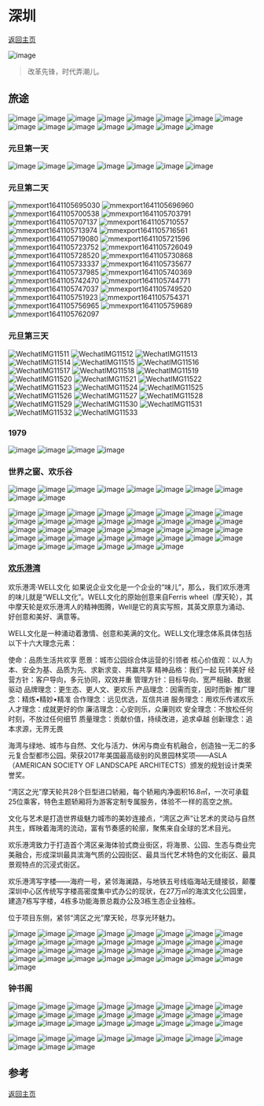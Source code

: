# 深圳
[返回主页](/)

![image](https://user-images.githubusercontent.com/95151698/146619673-f97086e6-f096-418e-a7d3-cc349f7e0b4b.png)
> 改革先锋，时代弄潮儿。

## 旅途

![image](https://user-images.githubusercontent.com/95151698/146619942-fe27cab1-f84f-4227-873f-c5005426056b.png)
![image](https://user-images.githubusercontent.com/95151698/146619705-b0b73ad4-9f50-42b9-8d39-2e88f9047397.png)
![image](https://user-images.githubusercontent.com/95151698/146619856-69eeffe0-6648-4f4c-9ae8-e7e65adf75a8.png)
![image](https://user-images.githubusercontent.com/95151698/146619864-ade39483-6170-4c60-9fae-fe35b87bf708.png)
![image](https://user-images.githubusercontent.com/95151698/146619877-42475a07-4699-4289-a2a9-bfcc29a215fe.png)
![image](https://user-images.githubusercontent.com/95151698/146619881-3ef9f363-715c-411f-a7cc-28dd4aa9bb65.png)
![image](https://user-images.githubusercontent.com/95151698/146619885-610cd58c-fcae-43a3-a4b2-000890ec2165.png)
![image](https://user-images.githubusercontent.com/95151698/146619893-3a314fb2-a8b5-4fdc-a998-afddda500675.png)
![image](https://user-images.githubusercontent.com/95151698/146619896-aa0c6660-4390-4cf7-9f23-9f6a3109465c.png)
![image](https://user-images.githubusercontent.com/95151698/146619903-d95fcf07-64cf-402c-a4ca-0e256c1132ae.png)
![image](https://user-images.githubusercontent.com/95151698/146619904-f6312872-1c66-4e70-8f86-005fad256ad9.png)
![image](https://user-images.githubusercontent.com/95151698/146619912-9f979444-6aba-4681-8246-2ab7372c6302.png)
![image](https://user-images.githubusercontent.com/95151698/146619919-7eaf2070-66a4-4c2a-a4a1-ef17f0b9f68d.png)
![image](https://user-images.githubusercontent.com/95151698/146619924-d4b85936-f469-4db9-8de4-c090025187ee.png)
![image](https://user-images.githubusercontent.com/95151698/146619930-9582c6a6-cba0-46e5-b325-b77ce889f02d.png)

### 元旦第一天

![image](https://user-images.githubusercontent.com/95151698/147845513-e59c0834-8ed9-40a4-ab13-c53c55cd94f9.png)
![image](https://user-images.githubusercontent.com/95151698/147845514-45eb185a-b2ce-41d1-94da-96270d258be7.png)
![image](https://user-images.githubusercontent.com/95151698/147845516-a842b9b8-b280-402f-8eb4-4f4ca255703b.png)
![image](https://user-images.githubusercontent.com/95151698/147845519-46bbd724-de90-482f-81c0-6b97d30a4fff.png)
![image](https://user-images.githubusercontent.com/95151698/147845522-7555b79e-996e-4c74-a492-b59ebdf0aaad.png)
![image](https://user-images.githubusercontent.com/95151698/147845523-7d87ccd1-940d-474c-bc63-448627f53bcb.png)
![image](https://user-images.githubusercontent.com/95151698/147845530-590bc0b2-099e-4271-9280-1747f426aa17.png)

### 元旦第二天

![mmexport1641105695030](https://user-images.githubusercontent.com/42224627/147868431-29c5382b-b64f-48bc-a7e9-0a5d38200beb.jpg)
![mmexport1641105696960](https://user-images.githubusercontent.com/42224627/147868433-5437ff42-90b4-4144-a5cf-83e8534569e8.jpg)
![mmexport1641105700538](https://user-images.githubusercontent.com/42224627/147868437-b4c9751f-ebfa-4acb-acd5-765ffe81b474.jpg)
![mmexport1641105703791](https://user-images.githubusercontent.com/42224627/147868438-22fcd28d-699f-4f58-99f8-f9c51add075b.jpg)
![mmexport1641105707137](https://user-images.githubusercontent.com/42224627/147868439-eae20ca9-6a48-4901-ba02-fc676ea66437.jpg)
![mmexport1641105710557](https://user-images.githubusercontent.com/42224627/147868440-d8c84c4e-53ab-43a6-88d2-d83cd53d4cd2.jpg)
![mmexport1641105713974](https://user-images.githubusercontent.com/42224627/147868441-94197ca0-c29f-4a58-b29c-f9877c146fa3.jpg)
![mmexport1641105716561](https://user-images.githubusercontent.com/42224627/147868442-5ade68c9-8af9-4862-8c6e-55e0f739085f.jpg)
![mmexport1641105719080](https://user-images.githubusercontent.com/42224627/147868444-b9e1144c-99be-4286-9f5d-54f9771aea8c.jpg)
![mmexport1641105721596](https://user-images.githubusercontent.com/42224627/147868445-dfa52c82-673d-4fa6-8c14-f66e79e07910.jpg)
![mmexport1641105723752](https://user-images.githubusercontent.com/42224627/147868447-79e4c26e-3cd3-4a77-a47b-94c9ee523ab6.jpg)
![mmexport1641105726049](https://user-images.githubusercontent.com/42224627/147868449-e6ff4cdd-2e68-4813-a54e-99bdc4d27be9.jpg)
![mmexport1641105728520](https://user-images.githubusercontent.com/42224627/147868452-8bca7623-9c2e-42b6-bd5f-808b20a66d16.jpg)
![mmexport1641105730868](https://user-images.githubusercontent.com/42224627/147868454-4dbb10fb-b0c5-4e2c-8b13-92fcb3fd46e1.jpg)
![mmexport1641105733337](https://user-images.githubusercontent.com/42224627/147868455-fade6b81-a5fe-4f33-82be-c4beccfc0b73.jpg)
![mmexport1641105735677](https://user-images.githubusercontent.com/42224627/147868457-2aaa3207-3c9b-4a5c-8db0-72d0bfcc041d.jpg)
![mmexport1641105737985](https://user-images.githubusercontent.com/42224627/147868458-b5e79188-41c4-46f1-b940-880d71273e10.jpg)
![mmexport1641105740369](https://user-images.githubusercontent.com/42224627/147868459-e64946a9-9762-4d7b-8b2d-5ea035b3f25a.jpg)
![mmexport1641105742470](https://user-images.githubusercontent.com/42224627/147868460-8b998457-30be-4eed-bb96-3662c74b0a2c.jpg)
![mmexport1641105744771](https://user-images.githubusercontent.com/42224627/147868464-fb22478f-c9d1-4115-92af-fe2223904519.jpg)
![mmexport1641105747037](https://user-images.githubusercontent.com/42224627/147868465-bd91eb9c-4542-4c03-884d-3c78d5290728.jpg)
![mmexport1641105749520](https://user-images.githubusercontent.com/42224627/147868466-3634d4d4-e616-4dc1-bff5-b937851d0944.jpg)
![mmexport1641105751923](https://user-images.githubusercontent.com/42224627/147868467-63978ce4-9894-41d6-a3b8-6728d011fd70.jpg)
![mmexport1641105754371](https://user-images.githubusercontent.com/42224627/147868469-40bf126c-1c3c-4f52-afbb-8042766fdaca.jpg)
![mmexport1641105756965](https://user-images.githubusercontent.com/42224627/147868470-81012a0a-f7c8-47f2-9ba3-cfeb628bfafb.jpg)
![mmexport1641105759689](https://user-images.githubusercontent.com/42224627/147868472-63eb1c9a-82a6-4ec9-b5f6-88881b759ec9.jpg)
![mmexport1641105762097](https://user-images.githubusercontent.com/42224627/147868473-efe9a31e-3a1f-485c-a25b-4aeb8f961b99.jpg)


### 元旦第三天

![WechatIMG11511](https://user-images.githubusercontent.com/95151698/147933446-6d03e608-5a54-4ffd-9246-2402890a9ab9.jpeg)
![WechatIMG11512](https://user-images.githubusercontent.com/95151698/147933456-1c7aa114-351c-4178-a6f0-1084c10a2177.jpeg)
![WechatIMG11513](https://user-images.githubusercontent.com/95151698/147933457-8adc8593-78dd-4276-a2d9-cfd1c42d0866.jpeg)
![WechatIMG11514](https://user-images.githubusercontent.com/95151698/147933459-5540c55f-f5d0-4664-b530-939082bdd9e6.jpeg)
![WechatIMG11515](https://user-images.githubusercontent.com/95151698/147933461-0931d27d-0bd9-44e9-a393-e5bd42d2d675.jpeg)
![WechatIMG11516](https://user-images.githubusercontent.com/95151698/147933465-47119a8b-d8bf-4f0b-a774-0c62e6bbd08f.jpeg)
![WechatIMG11517](https://user-images.githubusercontent.com/95151698/147933467-d302d9ff-c4a7-42e8-b159-a8059a28a6ea.jpeg)
![WechatIMG11518](https://user-images.githubusercontent.com/95151698/147933472-a13913a5-f6c5-415f-8268-2518da4ea00e.jpeg)
![WechatIMG11519](https://user-images.githubusercontent.com/95151698/147933474-d154fb0d-9879-4a53-a011-7bb51431a810.jpeg)
![WechatIMG11520](https://user-images.githubusercontent.com/95151698/147933475-4f3030c5-ad63-4ea5-9d9c-3698b57cc3a1.jpeg)
![WechatIMG11521](https://user-images.githubusercontent.com/95151698/147933480-4b46ee97-402d-475f-90b2-a330d885a0f9.jpeg)
![WechatIMG11522](https://user-images.githubusercontent.com/95151698/147933481-745f3418-aafe-4619-978e-df47d5e9aae1.jpeg)
![WechatIMG11523](https://user-images.githubusercontent.com/95151698/147933484-3c3683eb-ef57-4cb7-be2d-97ec2d4a4cda.jpeg)
![WechatIMG11524](https://user-images.githubusercontent.com/95151698/147933485-dc4b8faf-8e69-45fa-9d59-ae482a48d7f8.jpeg)
![WechatIMG11525](https://user-images.githubusercontent.com/95151698/147933489-4e566199-0a4c-4fc0-ac55-68da4a2568e0.jpeg)
![WechatIMG11526](https://user-images.githubusercontent.com/95151698/147933490-61200065-1380-4f00-b90d-f1a92e0d6da7.jpeg)
![WechatIMG11527](https://user-images.githubusercontent.com/95151698/147933493-282f8630-1844-44e3-a9e1-e92ec29f5e84.jpeg)
![WechatIMG11528](https://user-images.githubusercontent.com/95151698/147933496-e4052ec0-c87e-455c-9ca1-be8c4d693d9b.jpeg)
![WechatIMG11529](https://user-images.githubusercontent.com/95151698/147933497-77cbb39b-c59f-4e6b-a3ac-de7e90f89ec7.jpeg)
![WechatIMG11530](https://user-images.githubusercontent.com/95151698/147933501-eaa55615-3b01-4364-b84a-8aefbafca71f.jpeg)
![WechatIMG11531](https://user-images.githubusercontent.com/95151698/147933503-7c2e7d10-d19c-430b-8545-b75b584733c4.jpeg)
![WechatIMG11532](https://user-images.githubusercontent.com/95151698/147933507-3e38f444-9c32-4df5-bd23-7491c60a9834.jpeg)
![WechatIMG11533](https://user-images.githubusercontent.com/95151698/147933508-b09ae57e-f3bb-4caf-b950-179f59c7c941.jpeg)


### 1979

![image](https://user-images.githubusercontent.com/95151698/147403629-00074bc1-6667-47d2-9962-04213e887212.png)
![image](https://user-images.githubusercontent.com/95151698/147403623-5f62bd39-82b8-477c-bcdc-e0e3532d8de3.png)
![image](https://user-images.githubusercontent.com/95151698/147403619-48346738-0c05-41d7-83aa-0e39ca2ff2f3.png)
![image](https://user-images.githubusercontent.com/95151698/147403614-051d28ed-9550-4e09-b5a9-a166866cf4fe.png)


### 世界之窗、欢乐谷

![image](https://user-images.githubusercontent.com/95151698/147385567-5c6646d6-217b-42fb-921b-04aa5b8f6494.png)
![image](https://user-images.githubusercontent.com/95151698/147385572-e93de5a4-b41c-4db3-b672-97668ea7572a.png)
![image](https://user-images.githubusercontent.com/95151698/147385565-57ca004d-0c2a-48f6-855c-cd1c67587c3f.png)
![image](https://user-images.githubusercontent.com/95151698/147385555-2a82e364-ef21-4322-9943-8d92f70e4679.png)
![image](https://user-images.githubusercontent.com/95151698/147385570-c85a6969-0b2c-4437-8c4b-4d09160dcefa.png)
![image](https://user-images.githubusercontent.com/95151698/147385560-e469ac60-bf67-4895-8524-6ca16092260f.png)
![image](https://user-images.githubusercontent.com/95151698/147385587-a6246932-9f27-4430-ae60-b1bb0a04ed26.png)
![image](https://user-images.githubusercontent.com/95151698/147385591-48c39d9a-6038-4c2e-baf4-65a0a1bcd642.png)
![image](https://user-images.githubusercontent.com/95151698/147385584-3a96ea22-5ed0-4c02-a266-81fd48cb7088.png)
![image](https://user-images.githubusercontent.com/95151698/147385579-dcdafcba-47be-4878-9bfc-1d4a89a140ac.png)

![image](https://user-images.githubusercontent.com/95151698/147385578-de7b7f70-5a3c-4855-afe7-691f28b51fda.png)
![image](https://user-images.githubusercontent.com/95151698/147385600-fc4e0ca5-549d-49c8-9462-aeeba44f202a.png)
![image](https://user-images.githubusercontent.com/95151698/147385604-66e45459-db41-4b70-ba1f-e038897e463e.png)
![image](https://user-images.githubusercontent.com/95151698/147385601-d88d000b-10e8-4a9b-8555-63ee49326d98.png)
![image](https://user-images.githubusercontent.com/95151698/147385602-163b0fad-131a-45fe-a624-76f29da828a5.png)
![image](https://user-images.githubusercontent.com/95151698/147385592-ade1fbac-f3f3-4e4d-8448-504eeeb73eeb.png)
![image](https://user-images.githubusercontent.com/95151698/147385609-40346f6c-a242-4b38-8856-ca15ccd04e73.png)
![image](https://user-images.githubusercontent.com/95151698/147385610-0c23fc1c-dfb7-4b63-ba6a-d73efc625a1e.png)
![image](https://user-images.githubusercontent.com/95151698/147385617-a1ecc92c-a2f8-47ad-aacf-d88a5a8cbc7f.png)
![image](https://user-images.githubusercontent.com/95151698/147385607-ef2875aa-ece3-4d1a-a82d-ef34790089d0.png)
![image](https://user-images.githubusercontent.com/95151698/147385593-adcf6248-7d00-4e6a-bb9c-d499b6067ab9.png)
![image](https://user-images.githubusercontent.com/95151698/147385618-965e03b7-c957-47e3-9b85-8263fbb926c4.png)
![image](https://user-images.githubusercontent.com/95151698/147385597-85b59175-2848-45fd-93be-86f580260204.png)
![image](https://user-images.githubusercontent.com/95151698/147385614-aa7ef898-b8be-41d1-8399-24131187fc34.png)
![image](https://user-images.githubusercontent.com/95151698/147385619-2d6426dc-7ca7-440b-8b93-7d6715b849aa.png)
![image](https://user-images.githubusercontent.com/95151698/147385626-d9709ad0-7d2f-4bd8-8e0b-3bb855cbe627.png)
![image](https://user-images.githubusercontent.com/95151698/147385622-460f4ba3-a9b6-4cc5-b9ce-18689ff6df25.png)
![image](https://user-images.githubusercontent.com/95151698/147385632-52b5dd7d-f1b0-40eb-9158-ac4d9143c7d6.png)
![image](https://user-images.githubusercontent.com/95151698/147385629-f9299647-4eeb-4a4d-bfa2-d5c88e21536a.png)
![image](https://user-images.githubusercontent.com/95151698/147385636-d5efb2f7-2db4-451c-912d-f243e3047a94.png)
![image](https://user-images.githubusercontent.com/95151698/147385635-dd9bc0b1-fc47-4e26-9295-194dcdddbb19.png)
![image](https://user-images.githubusercontent.com/95151698/147385637-11c09104-bdf5-46d1-8822-4076534e6374.png)
![image](https://user-images.githubusercontent.com/95151698/147385630-f6067b9d-5045-4c5e-aa01-7e10a1e490ef.png)
![image](https://user-images.githubusercontent.com/95151698/147385648-1b578247-fce4-4fdc-bc3e-05965b1d49c2.png)
![image](https://user-images.githubusercontent.com/95151698/147385652-829c8bac-1558-4ad2-9a78-f89eda07b6ff.png)
![image](https://user-images.githubusercontent.com/95151698/147385649-e5d29dde-5ffb-48f8-8f96-5be2c66ee1fb.png)
![image](https://user-images.githubusercontent.com/95151698/147385657-3a4f3309-53f2-4572-a653-56fe109f7e6f.png)
![image](https://user-images.githubusercontent.com/95151698/147385654-0c1bbff0-0250-47bf-a691-9836c18f4921.png)
![image](https://user-images.githubusercontent.com/95151698/147385655-9017c190-6634-4ae1-b496-c2744889f0ff.png)
![image](https://user-images.githubusercontent.com/95151698/147385660-5f20388e-4da1-432e-a7b4-7cb71c9d3956.png)
![image](https://user-images.githubusercontent.com/95151698/147385658-c17234dd-76cf-4937-be3c-6378a5210e00.png)
![image](https://user-images.githubusercontent.com/95151698/147385640-396622db-a0ed-4af9-8be3-5e59719bd64d.png)
![image](https://user-images.githubusercontent.com/95151698/147385661-e849dd74-d2b5-4572-ba4d-dc37ab77f199.png)
![image](https://user-images.githubusercontent.com/95151698/147385642-9532aa81-b566-432f-b03c-f01a47d0eb12.png)
![image](https://user-images.githubusercontent.com/95151698/147385644-010e0774-561d-4372-98f8-ee07c3ae76af.png)
![image](https://user-images.githubusercontent.com/95151698/147385666-0b37b6c8-c147-41d0-b652-f9356b0a56e7.png)
![image](https://user-images.githubusercontent.com/95151698/147385668-3106d4fb-7788-4512-9e8d-22837a45fb32.png)
![image](https://user-images.githubusercontent.com/95151698/147385663-e1be963e-d55b-4be4-9783-49ffd0fc0a97.png)


### [欢乐港湾](https://www.octohbay.net/home/index/about.html)

欢乐港湾·WELL文化
如果说企业文化是一个企业的“味儿”，那么，我们欢乐港湾的味儿就是“WELL文化”。WELL文化的原始创意来自Ferris wheel（摩天轮），其中摩天轮是欢乐港湾人的精神图腾，Well是它的真实写照，其英文原意为涌动、好创意和美好、满意等。

WELL文化是一种涌动着激情、创意和美满的文化。WELL文化理念体系具体包括以下十六大理念元素：

使命：品质生活共欢享
愿景：城市公园综合体运营的引领者
核心价值观：以人为本、安全为基、品质为先、求新求变、共赢共享
精神品格：我们一起   玩转美好
经营方针：客户导向，多元协同，双效并重
管理方针：目标导向、宽严相融、数据驱动
品牌理念：更生态、更人文、更欢乐
产品理念：因需而变，因时而新
推广理念：精炼•精妙•精准
合作理念：远见优选，互信共进
服务理念：用欢乐传递欢乐
人才理念：成就更好的你
廉洁理念：心安则乐，众廉则欢
安全理念：不放松任何时刻，不放过任何细节
质量理念：贡献价值，持续改进，追求卓越
创新理念：追本求源，无界无畏

海湾与绿地、城市与自然、文化与活力、休闲与商业有机融合，创造独一无二的多元复合型都市公园。荣获2017年美国最高级别的风景园林奖项——ASLA（AMERICAN SOCIETY OF LANDSCAPE ARCHITECTS）颁发的规划设计类荣誉奖。

“湾区之光”摩天轮共28个巨型进口轿厢，每个轿厢内净面积16.8㎡，一次可承载25位乘客，特色主题轿厢将为游客定制专属服务，体验不一样的高空之旅。

文化与艺术是打造世界级魅力城市的美妙连接点，“湾区之声”让艺术的灵动与自然共生，辉映着海湾的流动，富有节奏感的轮廓，聚焦来自全球的艺术目光。

欢乐港湾致力于打造首个湾区亲海体验式商业街区，将海景、公园、生态与商业完美融合，形成深圳最具滨海气质的公园街区、最具当代艺术特色的文化街区、最具景观特点的沉浸式街区。

欢乐港湾写字楼——海府一号，紧邻海澜路，与地铁五号线临海站无缝接驳，颠覆深圳中心区传统写字楼高密度集中式办公的现状，在27万㎡的海滨文化公园里，建造7栋写字楼，4栋多功能海景总裁办公及3栋生态企业独栋。

位于项目东侧，紧邻“湾区之光”摩天轮，尽享光环魅力。

![image](https://user-images.githubusercontent.com/95151698/146642773-007a8c7f-2967-4143-b96b-3dd7cc9c85b9.png)
![image](https://user-images.githubusercontent.com/95151698/146642604-e854b894-01db-43fb-9990-663b6b8ac615.png)
![image](https://user-images.githubusercontent.com/95151698/146642615-61c10a78-b85a-4137-80af-97ff9c99338c.png)
![image](https://user-images.githubusercontent.com/95151698/146642670-1057f941-c642-4a27-bb9f-2dcb48db41c1.png)
![image](https://user-images.githubusercontent.com/95151698/146642671-88dd746d-83ef-4f29-9f1d-1786bae89865.png)
![image](https://user-images.githubusercontent.com/95151698/146642676-7194a4a9-0323-4731-9d0f-9be8ddd50610.png)
![image](https://user-images.githubusercontent.com/95151698/146642681-8917ca3d-0f7d-4433-b39e-c54de29d931b.png)
![image](https://user-images.githubusercontent.com/95151698/146642617-f8ef488c-eeee-4064-bf9e-74db9d1eba8d.png)
![image](https://user-images.githubusercontent.com/95151698/146642692-1156bbc2-d165-46b5-a393-637b7fccaf39.png)
![image](https://user-images.githubusercontent.com/95151698/146642697-462fa29c-f852-4e70-9dba-e373cfdac133.png)
![image](https://user-images.githubusercontent.com/95151698/146642701-c8d02650-39ca-49bd-9099-141364d5c149.png)
![image](https://user-images.githubusercontent.com/95151698/146642607-e8ed2452-ed26-4a5d-b2dc-03390d85cc23.png)
![image](https://user-images.githubusercontent.com/95151698/146642710-823a2a54-2adf-48b0-ac48-6678f3e0aa70.png)
![image](https://user-images.githubusercontent.com/95151698/146642718-73be9db5-fecc-4f99-9d00-e2eb0e1eb1b0.png)
![image](https://user-images.githubusercontent.com/95151698/146642712-312cf505-8634-49ae-b5ce-8bcc88e07c20.png)
![image](https://user-images.githubusercontent.com/95151698/146642722-fb8efe6f-235b-4647-8a7a-95e93ff83651.png)
![image](https://user-images.githubusercontent.com/95151698/146642725-7701c14b-d739-4da6-b7d8-470582318271.png)
![image](https://user-images.githubusercontent.com/95151698/146642720-d4cea158-5e8a-4a23-9aa2-3a08ce92fb8c.png)
![image](https://user-images.githubusercontent.com/95151698/146642745-5f59fefc-d8d0-4cbe-8c4f-a933c8d77c22.png)
![image](https://user-images.githubusercontent.com/95151698/146642741-301e9397-65c7-4de0-848e-b869f898827f.png)
![image](https://user-images.githubusercontent.com/95151698/146642752-0403c848-c666-4d31-8d3d-87c702b8bb59.png)
![image](https://user-images.githubusercontent.com/95151698/146642748-2148d2fe-86dc-4cc5-b143-c05d09021c0b.png)
![image](https://user-images.githubusercontent.com/95151698/146642753-67fe77be-53e4-422c-937e-181059078685.png)
![image](https://user-images.githubusercontent.com/95151698/146642758-942da39d-027f-4b9d-9ac9-91c1a76d075d.png)
![image](https://user-images.githubusercontent.com/95151698/146642764-c5a40793-846d-47c8-97d0-8b109c459473.png)
![image](https://user-images.githubusercontent.com/95151698/146642784-691feaab-acfd-4120-a726-739628bec727.png)
![image](https://user-images.githubusercontent.com/95151698/146642802-1e7f8fea-b842-4485-bb1b-7a36c0b9339e.png)
![image](https://user-images.githubusercontent.com/95151698/146642777-9ad2ab87-2fad-45f1-99fb-b7cc5abea5e1.png)
![image](https://user-images.githubusercontent.com/95151698/146642804-7330991b-c846-456b-a6ad-c5055fc7cd47.png)
![image](https://user-images.githubusercontent.com/95151698/146642815-0260ff53-b92d-4bdb-bba4-873e47e77dce.png)
![image](https://user-images.githubusercontent.com/95151698/146642798-9599f50e-a106-4b80-a91a-5f3df11a9874.png)
![image](https://user-images.githubusercontent.com/95151698/146642819-61ae8678-356f-42c4-aff8-22b31f3b08dc.png)
![image](https://user-images.githubusercontent.com/95151698/146642826-063e7192-ce8d-4130-84d4-6d4a27b78280.png)


### 钟书阁

![image](https://user-images.githubusercontent.com/95151698/146642831-d7171c4e-618e-421d-9345-3edb95e12716.png)
![image](https://user-images.githubusercontent.com/95151698/146642795-8140d730-9d44-40d8-8f21-42619800b765.png)
![image](https://user-images.githubusercontent.com/95151698/146642835-fab5cadb-8719-4cc8-8bcd-925f75b29883.png)
![image](https://user-images.githubusercontent.com/95151698/146642813-f78e5cea-3719-4644-9279-dbdfc08e1bde.png)
![image](https://user-images.githubusercontent.com/95151698/146642811-0e03d491-5cff-45ac-b838-9086745a9455.png)
![image](https://user-images.githubusercontent.com/95151698/146642855-4a5d0fd9-c508-472a-9326-64656e4f88ce.png)
![image](https://user-images.githubusercontent.com/95151698/146642865-a04ad350-492b-468d-88a0-eae0a217c386.png)
![image](https://user-images.githubusercontent.com/95151698/146642864-10a15eba-66ae-44fd-b543-d74dc27a3ef6.png)
![image](https://user-images.githubusercontent.com/95151698/146642859-a4ffc53b-63d3-4518-9903-aa0876af564b.png)
![image](https://user-images.githubusercontent.com/95151698/146642868-c9da66f9-6e85-4a52-9899-1196ed9ee215.png)
![image](https://user-images.githubusercontent.com/95151698/146642880-04339196-0c76-48f2-8484-5b3d55303f75.png)
![image](https://user-images.githubusercontent.com/95151698/146642736-c3931773-11ab-4f64-95ff-d44e311a4fb7.png)
![image](https://user-images.githubusercontent.com/95151698/146642847-e4043237-54cf-4424-9e13-f624773b4ea8.png)
![image](https://user-images.githubusercontent.com/95151698/146642907-c7c46d0b-b2cd-4702-bc38-81dd0742e7d3.png)
![image](https://user-images.githubusercontent.com/95151698/146642909-ffa93eb4-9eef-432a-9a72-3f39a9ff43f6.png)
![image](https://user-images.githubusercontent.com/95151698/146642738-989ef1fb-f98b-467c-a03e-1a715c3d70b1.png)
![image](https://user-images.githubusercontent.com/95151698/146642763-86cfa939-ddd1-4cbb-b9b1-a93e4120d3b9.png)
![image](https://user-images.githubusercontent.com/95151698/146642757-50730720-6f95-483a-a44f-03d94cbae32a.png)
![image](https://user-images.githubusercontent.com/95151698/146642791-a8cd5e84-7534-4ed0-91d4-256a675791f8.png)
![image](https://user-images.githubusercontent.com/95151698/146642848-6a408186-c8ae-497a-8042-d5c4b6d11017.png)
![image](https://user-images.githubusercontent.com/95151698/146642844-3b33283c-3955-4302-83fa-58bd48507f64.png)
![image](https://user-images.githubusercontent.com/95151698/146642873-cfe9a50d-a00a-4ddc-93eb-eb91d9cd47dc.png)
![image](https://user-images.githubusercontent.com/95151698/146642876-2da8d215-35e9-440d-8d52-369c00e5d3c6.png)
![image](https://user-images.githubusercontent.com/95151698/146642878-e92f96fa-5897-4caf-ad65-555f8b4b88e8.png)

![image](https://user-images.githubusercontent.com/95151698/147210125-3c765b60-1e37-41c2-a14d-6c7409fa0c02.png)
![image](https://user-images.githubusercontent.com/95151698/147210139-3aaae552-b129-472a-97fb-854282cc5327.png)
![image](https://user-images.githubusercontent.com/95151698/147210179-c7e7ff0a-c9bb-4811-9460-b41299eecc8d.png)
![image](https://user-images.githubusercontent.com/95151698/147210202-3ca73665-8b8d-4a94-b17c-96eb01cd3aba.png)
![image](https://user-images.githubusercontent.com/95151698/147210212-654c7133-5447-4971-a9b8-7f1a1dcc4ab1.png)
![image](https://user-images.githubusercontent.com/95151698/147210265-0c7a817a-6a35-4c61-bb2d-202b431413db.png)
![image](https://user-images.githubusercontent.com/95151698/147210269-afed9e9e-914b-4c63-8a13-886d02bbd626.png)
![image](https://user-images.githubusercontent.com/95151698/147210291-d578979b-ebbe-4b6c-b8b4-24932f6ea516.png)
![image](https://user-images.githubusercontent.com/95151698/147210279-8a17a78f-0b91-4341-bc59-e3fa9913aa34.png)
![image](https://user-images.githubusercontent.com/95151698/147210276-7e43cb55-e7cc-43f2-9e4a-d79cd4f4a3e8.png)
![image](https://user-images.githubusercontent.com/95151698/147210228-efbcca6f-2a3e-4466-8c2d-08520d457775.png)


## 参考

[返回主页](/)
